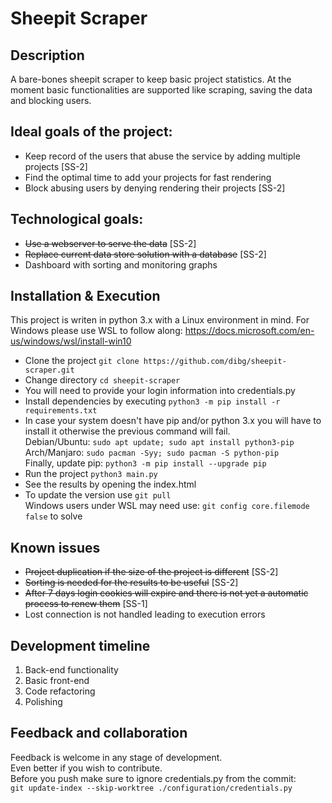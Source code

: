 # Sheepit Scraper

## Description
A bare-bones sheepit scraper to keep basic project statistics.
At the moment basic functionalities are supported like scraping, saving the data and blocking users.

## Ideal goals of the project:
* Keep record of the users that abuse the service by adding multiple projects [SS-2]
* Find the optimal time to add your projects for fast rendering
* Block abusing users by denying rendering their projects [SS-2]

## Technological goals:
* ~~Use a webserver to serve the data~~ [SS-2]
* ~~Replace current data store solution with a database~~ [SS-2]
* Dashboard with sorting and monitoring graphs

## Installation & Execution
This project is writen in python 3.x with a Linux environment in mind. For Windows please use WSL to follow along: https://docs.microsoft.com/en-us/windows/wsl/install-win10
* Clone the project `git clone https://github.com/dibg/sheepit-scraper.git`
* Change directory `cd sheepit-scraper`
* You will need to provide your login information into credentials.py
* Install dependencies by executing `python3 -m pip install -r requirements.txt`
* In case your system doesn't have pip and/or python 3.x you will have to install it otherwise the previous command will fail.   
  Debian/Ubuntu: `sudo apt update; sudo apt install python3-pip`  
  Arch/Manjaro: `sudo pacman -Syy; sudo pacman -S python-pip`  
  Finally, update pip: `python3 -m pip install --upgrade pip`
* Run the project `python3 main.py`
* See the results by opening the index.html  
* To update the version use `git pull`  
  Windows users under WSL may need use: `git config core.filemode false` to solve 


## Known issues
* ~~Project duplication if the size of the project is different~~ [SS-2]
* ~~Sorting is needed for the results to be useful~~ [SS-2]   
* ~~After 7 days login cookies will expire and there is not yet a automatic process to renew them~~ [SS-1]
* Lost connection is not handled leading to execution errors

## Development timeline
1. Back-end functionality
2. Basic front-end
3. Code refactoring
4. Polishing

## Feedback and collaboration
Feedback is welcome in any stage of development.  
Even better if you wish to contribute.  
Before you push make sure to ignore credentials.py from the commit:  
`git update-index --skip-worktree ./configuration/credentials.py`